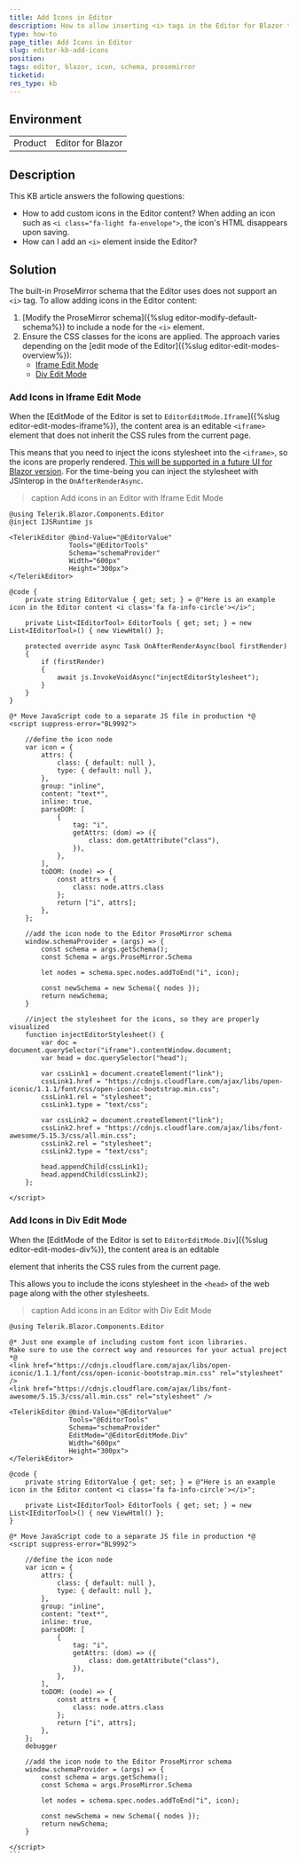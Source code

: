 ```yaml
---
title: Add Icons in Editor
description: How to allow inserting <i> tags in the Editor for Blazor to render custom icons in the Editor content?
type: how-to
page_title: Add Icons in Editor
slug: editor-kb-add-icons
position: 
tags: editor, blazor, icon, schema, prosemirror
ticketid: 
res_type: kb
---
```


## Environment
<table>
	<tbody>
		<tr>
			<td>Product</td>
			<td>Editor for Blazor</td>
		</tr>
	</tbody>
</table>


## Description

This KB article answers the following questions:

* How to add custom icons in the Editor content? When adding an icon such as `<i class="fa-light fa-envelope">`, the icon's HTML disappears upon saving.
* How can I add an `<i>` element inside the Editor?

## Solution

The built-in ProseMirror schema that the Editor uses does not support an `<i>` tag. To allow adding icons in the Editor content:

1. [Modify the ProseMirror schema]({%slug editor-modify-default-schema%}) to include a node for the `<i>` element.
2. Ensure the CSS classes for the icons are applied. The approach varies depending on the [edit mode of the Editor]({%slug editor-edit-modes-overview%}):
    * [Iframe Edit Mode](#add-icons-in-iframe-edit-mode)
    * [Div Edit Mode](#add-icons-in-div-edit-mode)


### Add Icons in Iframe Edit Mode

When the [EditMode of the Editor is set to `EditorEditMode.Iframe`]({%slug editor-edit-modes-iframe%}), the content area is an editable `<iframe>` element that does not inherit the CSS rules from the current page.

This means that you need to inject the icons stylesheet into the `<iframe>`, so the icons are properly rendered. [This will be supported in a future UI for Blazor version](https://feedback.telerik.com/blazor/1543925-add-the-ability-to-inject-css-files-into-the-iframe). For the time-being you can inject the stylesheet with JSInterop in the `OnAfterRenderAsync`.

>caption Add icons in an Editor with Iframe Edit Mode

````CSHTML
@using Telerik.Blazor.Components.Editor
@inject IJSRuntime js

<TelerikEditor @bind-Value="@EditorValue"
               Tools="@EditorTools"
               Schema="schemaProvider"
               Width="600px"
               Height="300px">
</TelerikEditor>

@code {
    private string EditorValue { get; set; } = @"Here is an example icon in the Editor content <i class='fa fa-info-circle'></i>";

    private List<IEditorTool> EditorTools { get; set; } = new List<IEditorTool>() { new ViewHtml() };

    protected override async Task OnAfterRenderAsync(bool firstRender)
    {
        if (firstRender)
        {
            await js.InvokeVoidAsync("injectEditorStylesheet");
        }
    }
}

@* Move JavaScript code to a separate JS file in production *@
<script suppress-error="BL9992">

    //define the icon node
    var icon = {
        attrs: {
            class: { default: null },
            type: { default: null },
        },
        group: "inline",
        content: "text*",
        inline: true,
        parseDOM: [
            {
                tag: "i",
                getAttrs: (dom) => ({
                    class: dom.getAttribute("class"),
                }),
            },
        ],
        toDOM: (node) => {
            const attrs = {
                class: node.attrs.class
            };
            return ["i", attrs];
        },
    };

    //add the icon node to the Editor ProseMirror schema
    window.schemaProvider = (args) => {
        const schema = args.getSchema();
        const Schema = args.ProseMirror.Schema

        let nodes = schema.spec.nodes.addToEnd("i", icon);

        const newSchema = new Schema({ nodes });
        return newSchema;
    }

    //inject the stylesheet for the icons, so they are properly visualized
    function injectEditorStylesheet() {
        var doc = document.querySelector("iframe").contentWindow.document;
        var head = doc.querySelector("head");

        var cssLink1 = document.createElement("link");
        cssLink1.href = "https://cdnjs.cloudflare.com/ajax/libs/open-iconic/1.1.1/font/css/open-iconic-bootstrap.min.css";
        cssLink1.rel = "stylesheet";
        cssLink1.type = "text/css";

        var cssLink2 = document.createElement("link");
        cssLink2.href = "https://cdnjs.cloudflare.com/ajax/libs/font-awesome/5.15.3/css/all.min.css";
        cssLink2.rel = "stylesheet";
        cssLink2.type = "text/css";

        head.appendChild(cssLink1);
        head.appendChild(cssLink2);
    };

</script>
````

### Add Icons in Div Edit Mode

When the [EditMode of the Editor is set to `EditorEditMode.Div`]({%slug editor-edit-modes-div%}), the content area is an editable <div> element that inherits the CSS rules from the current page.

This allows you to include the icons stylesheet in the `<head>` of the web page along with the other stylesheets. 

>caption Add icons in an Editor with Div Edit Mode

````CSHTML
@using Telerik.Blazor.Components.Editor

@* Just one example of including custom font icon libraries.
Make sure to use the correct way and resources for your actual project *@
<link href="https://cdnjs.cloudflare.com/ajax/libs/open-iconic/1.1.1/font/css/open-iconic-bootstrap.min.css" rel="stylesheet" />
<link href="https://cdnjs.cloudflare.com/ajax/libs/font-awesome/5.15.3/css/all.min.css" rel="stylesheet" />

<TelerikEditor @bind-Value="@EditorValue"
               Tools="@EditorTools"
               Schema="schemaProvider"
               EditMode="@EditorEditMode.Div"
               Width="600px"
               Height="300px">
</TelerikEditor>

@code {
    private string EditorValue { get; set; } = @"Here is an example icon in the Editor content <i class='fa fa-info-circle'></i>";

    private List<IEditorTool> EditorTools { get; set; } = new List<IEditorTool>() { new ViewHtml() };
}

@* Move JavaScript code to a separate JS file in production *@
<script suppress-error="BL9992">

    //define the icon node
    var icon = {
        attrs: {
            class: { default: null },
            type: { default: null },
        },
        group: "inline",
        content: "text*",
        inline: true,
        parseDOM: [
            {
                tag: "i",
                getAttrs: (dom) => ({
                    class: dom.getAttribute("class"),
                }),
            },
        ],
        toDOM: (node) => {
            const attrs = {
                class: node.attrs.class
            };
            return ["i", attrs];
        },
    };
    debugger

    //add the icon node to the Editor ProseMirror schema
    window.schemaProvider = (args) => {
        const schema = args.getSchema();
        const Schema = args.ProseMirror.Schema

        let nodes = schema.spec.nodes.addToEnd("i", icon);

        const newSchema = new Schema({ nodes });
        return newSchema;
    }

</script>
```